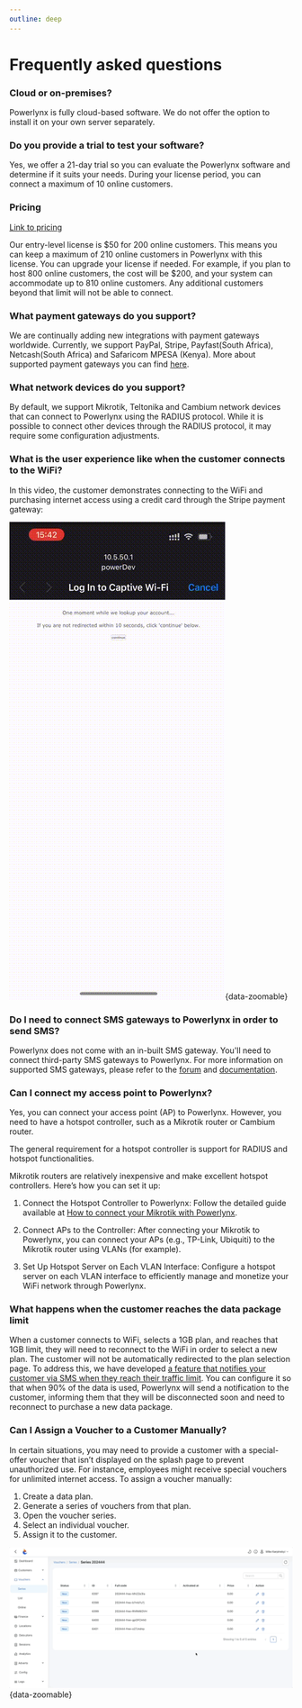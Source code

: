 ```yaml
---
outline: deep
---
```


# Frequently asked questions

### Cloud or on-premises?
Powerlynx is fully cloud-based software. We do not offer the option to install it on your own server separately.

### Do you provide a trial to test your software?
Yes, we offer a 21-day trial so you can evaluate the Powerlynx software and determine if it suits your needs. During your license period, you can connect a maximum of 10 online customers.

### Pricing
[Link to pricing](https://powerlynx.app/pricing/)

Our entry-level license is $50 for 200 online customers. This means you can keep a maximum of 210 online customers in Powerlynx with this license. You can upgrade your license if needed. For example, if you plan to host 800 online customers, the cost will be $200, and your system can accommodate up to 810 online customers. Any additional customers beyond that limit will not be able to connect.

### What payment gateways do you support?
We are continually adding new integrations with payment gateways worldwide. Currently, we support PayPal, Stripe, Payfast(South Africa), Netcash(South Africa) and Safaricom MPESA (Kenya). More about supported payment gateways you can find [here](https://docs.powerlynx.app/finance/main.html).

### What network devices do you support?
By default, we support Mikrotik, Teltonika and Cambium network devices that can connect to Powerlynx using the RADIUS protocol. While it is possible to connect other devices through the RADIUS protocol, it may require some configuration adjustments.

### What is the user experience like when the customer connects to the WiFi?

In this video, the customer demonstrates connecting to the WiFi and purchasing internet access using a credit card through the Stripe payment gateway:

![User journey](images/user_journey_stripe.gif){data-zoomable}

### Do I need to connect SMS gateways to Powerlynx in order to send SMS?

Powerlynx does not come with an in-built SMS gateway. You'll need to connect third-party SMS gateways to Powerlynx. For more information on supported SMS gateways, please refer to the [forum](https://forum.powerlynx.app/t/sms-gateways-in-powerlynx/40) and [documentation](https://docs.powerlynx.app/system/sms.html).


### Can I connect my access point to Powerlynx?

Yes, you can connect your access point (AP) to Powerlynx. However, you need to have a hotspot controller, such as a Mikrotik router or Cambium router.

The general requirement for a hotspot controller is support for RADIUS and hotspot functionalities.

Mikrotik routers are relatively inexpensive and make excellent hotspot controllers. Here’s how you can set it up:

1. Connect the Hotspot Controller to Powerlynx: Follow the detailed guide available at [How to connect your Mikrotik with Powerlynx](https://docs.powerlynx.app/networking/mikrotik.html).

2. Connect APs to the Controller: After connecting your Mikrotik to Powerlynx, you can connect your APs (e.g., TP-Link, Ubiquiti) to the Mikrotik router using VLANs (for example).

3. Set Up Hotspot Server on Each VLAN Interface: Configure a hotspot server on each VLAN interface to efficiently manage and monetize your WiFi network through Powerlynx.


### What happens when the customer reaches the data package limit

When a customer connects to WiFi, selects a 1GB plan, and reaches that 1GB limit, they will need to reconnect to the WiFi in order to select a new plan. The customer will not be automatically redirected to the plan selection page. To address this, we have developed [a feature that notifies your customer via SMS when they reach their traffic limit](https://docs.powerlynx.app/system/notifications.html#voucher-limit-notifications). You can configure it so that when 90% of the data is used, Powerlynx will send a notification to the customer, informing them that they will be disconnected soon and need to reconnect to purchase a new data package.

### Can I Assign a Voucher to a Customer Manually?

In certain situations, you may need to provide a customer with a special-offer voucher that isn’t displayed on the splash page to prevent unauthorized use. For instance, employees might receive special vouchers for unlimited internet access. To assign a voucher manually:

1. Create a data plan.
2. Generate a series of vouchers from that plan.
3. Open the voucher series.
4. Select an individual voucher.
5. Assign it to the customer.

![Assign voucher](system/images/assign_voucher.gif#mediumsize){data-zoomable}
